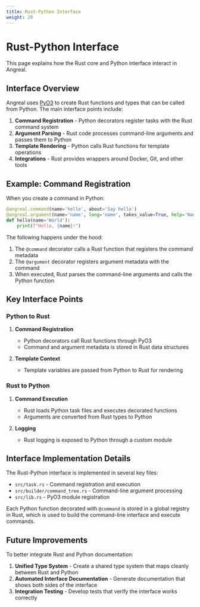 ```yaml
---
title: Rust-Python Interface
weight: 20
---
```


# Rust-Python Interface

This page explains how the Rust core and Python interface interact in Angreal.

## Interface Overview

Angreal uses [PyO3](https://pyo3.rs/) to create Rust functions and types that can be called from Python. The main interface points include:

1. **Command Registration** - Python decorators register tasks with the Rust command system
2. **Argument Parsing** - Rust code processes command-line arguments and passes them to Python
3. **Template Rendering** - Python calls Rust functions for template operations
4. **Integrations** - Rust provides wrappers around Docker, Git, and other tools

## Example: Command Registration

When you create a command in Python:

```python
@angreal.command(name='hello', about='Say hello')
@angreal.argument(name='name', long='name', takes_value=True, help='Name to greet')
def hello(name='World'):
    print(f"Hello, {name}!")
```

The following happens under the hood:

1. The `@command` decorator calls a Rust function that registers the command metadata
2. The `@argument` decorator registers argument metadata with the command
3. When executed, Rust parses the command-line arguments and calls the Python function

## Key Interface Points

### Python to Rust

1. **Command Registration**
   - Python decorators call Rust functions through PyO3
   - Command and argument metadata is stored in Rust data structures

2. **Template Context**
   - Template variables are passed from Python to Rust for rendering

### Rust to Python

1. **Command Execution**
   - Rust loads Python task files and executes decorated functions
   - Arguments are converted from Rust types to Python

2. **Logging**
   - Rust logging is exposed to Python through a custom module

## Interface Implementation Details

The Rust-Python interface is implemented in several key files:

- `src/task.rs` - Command registration and execution
- `src/builder/command_tree.rs` - Command-line argument processing
- `src/lib.rs` - PyO3 module registration

Each Python function decorated with `@command` is stored in a global registry in Rust, which is used to build the command-line interface and execute commands.

## Future Improvements

To better integrate Rust and Python documentation:

1. **Unified Type System** - Create a shared type system that maps cleanly between Rust and Python
2. **Automated Interface Documentation** - Generate documentation that shows both sides of the interface
3. **Integration Testing** - Develop tests that verify the interface works correctly
